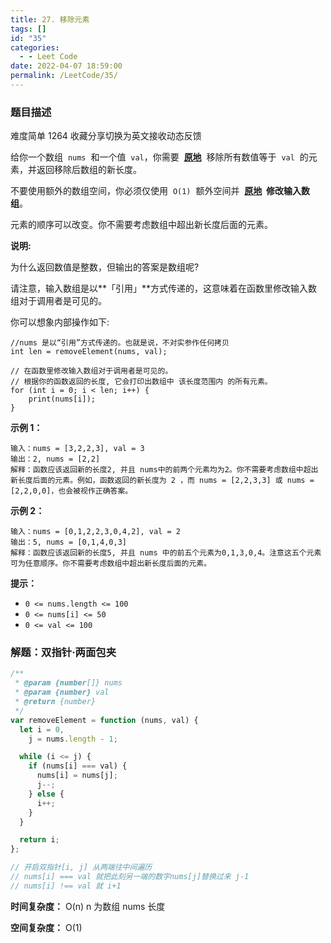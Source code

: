 ```yaml
---
title: 27. 移除元素
tags: []
id: "35"
categories:
  - - Leet Code
date: 2022-04-07 18:59:00
permalink: /LeetCode/35/
---
```


### 题目描述

难度简单 1264 收藏分享切换为英文接收动态反馈

给你一个数组  `nums`  和一个值  `val`，你需要  **[原地](https://baike.baidu.com/item/%E5%8E%9F%E5%9C%B0%E7%AE%97%E6%B3%95)**  移除所有数值等于  `val`  的元素，并返回移除后数组的新长度。

不要使用额外的数组空间，你必须仅使用  `O(1)`  额外空间并  **[原地](https://baike.baidu.com/item/%E5%8E%9F%E5%9C%B0%E7%AE%97%E6%B3%95)  修改输入数组**。

元素的顺序可以改变。你不需要考虑数组中超出新长度后面的元素。

<!--more-->

**说明:**

为什么返回数值是整数，但输出的答案是数组呢?

请注意，输入数组是以**「引用」**方式传递的，这意味着在函数里修改输入数组对于调用者是可见的。

你可以想象内部操作如下:

```
//nums 是以“引用”方式传递的。也就是说，不对实参作任何拷贝
int len = removeElement(nums, val);

// 在函数里修改输入数组对于调用者是可见的。
// 根据你的函数返回的长度, 它会打印出数组中 该长度范围内 的所有元素。
for (int i = 0; i < len; i++) {
    print(nums[i]);
}

```

**示例 1：**

```
输入：nums = [3,2,2,3], val = 3
输出：2, nums = [2,2]
解释：函数应该返回新的长度2, 并且 nums中的前两个元素均为2。你不需要考虑数组中超出新长度后面的元素。例如，函数返回的新长度为 2 ，而 nums = [2,2,3,3] 或 nums = [2,2,0,0]，也会被视作正确答案。

```

**示例 2：**

```
输入：nums = [0,1,2,2,3,0,4,2], val = 2
输出：5, nums = [0,1,4,0,3]
解释：函数应该返回新的长度5, 并且 nums 中的前五个元素为0,1,3,0,4。注意这五个元素可为任意顺序。你不需要考虑数组中超出新长度后面的元素。

```

**提示：**

- `0 <= nums.length <= 100`
- `0 <= nums[i] <= 50`
- `0 <= val <= 100`

### 解题：双指针·两面包夹

```jsx
/**
 * @param {number[]} nums
 * @param {number} val
 * @return {number}
 */
var removeElement = function (nums, val) {
  let i = 0,
    j = nums.length - 1;

  while (i <= j) {
    if (nums[i] === val) {
      nums[i] = nums[j];
      j--;
    } else {
      i++;
    }
  }

  return i;
};

// 开启双指针[i, j] 从两端往中间遍历
// nums[i] === val 就把此刻另一端的数字nums[j]替换过来 j-1
// nums[i] !== val 就 i+1
```

**时间复杂度：** O(n) n 为数组 nums 长度

**空间复杂度：** O(1)
